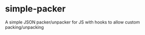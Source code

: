 simple-packer
=============

A simple JSON packer/unpacker for JS with hooks to allow custom packing/unpacking
